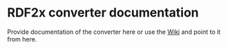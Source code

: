 # RDF2x converter documentation

Provide documentation of the converter here or use the [Wiki](https://github.com/mhausenblas/RDF2x/wiki) and point to it from here.
